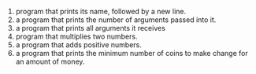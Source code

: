 1. program that prints its name, followed by a new line.
2. a program that prints the number of arguments passed into it.
3. a program that prints all arguments it receives
4.  program that multiplies two numbers.
5. a program that adds positive numbers.
6. a program that prints the minimum number of coins to make change for an amount of money.

